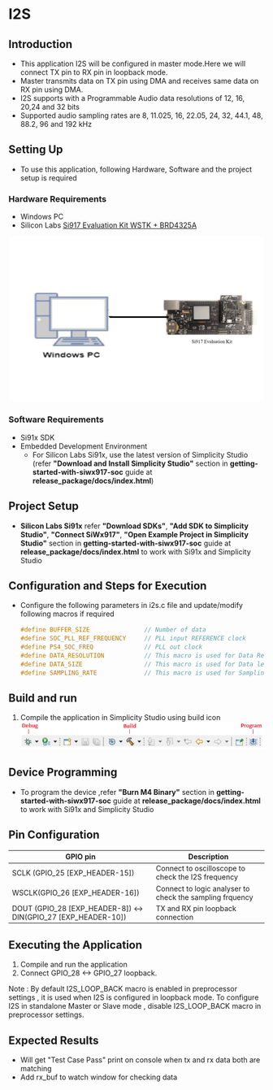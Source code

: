 # I2S

## Introduction 

- This application I2S will be configured in master mode.Here we will connect TX pin to RX pin in loopback mode.
- Master transmits data on TX pin using DMA and receives same data on RX pin using DMA. 
- I2S supports with a Programmable Audio data resolutions of 12, 16, 20,24 and 32 bits
- Supported audio sampling rates are 8, 11.025, 16, 22.05, 24, 32, 44.1, 48, 88.2, 96 and 192 kHz

## Setting Up 
- To use this application, following Hardware, Software and the project setup is required

### Hardware Requirements
  - Windows PC 
  - Silicon Labs [Si917 Evaluation Kit WSTK + BRD4325A](https://link)
  
![Figure: Introduction](resources/readme/image504a.png)

### Software Requirements
  - Si91x SDK
  - Embedded Development Environment
    - For Silicon Labs Si91x, use the latest version of Simplicity Studio (refer **"Download and Install Simplicity Studio"** section in **getting-started-with-siwx917-soc** guide at **release_package/docs/index.html**)
 
## Project Setup
- **Silicon Labs Si91x** refer **"Download SDKs"**, **"Add SDK to Simplicity Studio"**, **"Connect SiWx917"**, **"Open Example Project in Simplicity Studio"** section in **getting-started-with-siwx917-soc** guide at **release_package/docs/index.html** to work with Si91x and Simplicity Studio

## Configuration and Steps for Execution
- Configure the following parameters in i2s.c file and update/modify following macros if required
   ```C
   #define BUFFER_SIZE               // Number of data
   #define SOC_PLL_REF_FREQUENCY     // PLL input REFERENCE clock 
   #define PS4_SOC_FREQ              // PLL out clock
   #define DATA_RESOLUTION           // This macro is used for Data Resolution(Frame length)
   #define DATA_SIZE                 // This macro is used for Data length(Bits)
   #define SAMPLING_RATE             // This macro is used for Sampling frequency(KHz) 
   ``` 
   

## Build and run
1. Compile the application in Simplicity Studio using build icon
![Figure: Build run and Debug](resources/readme/image504c.png)

## Device Programming
- To program the device ,refer **"Burn M4 Binary"** section in **getting-started-with-siwx917-soc** guide at **release_package/docs/index.html** to work with Si91x and Simplicity Studio

## Pin Configuration
|GPIO pin | Description|
|--- | ---|
|SCLK (GPIO_25 [EXP_HEADER-15])|Connect to oscilloscope to check the I2S frequency|
|WSCLK(GPIO_26 [EXP_HEADER-16])|Connect to logic analyser to check the sampling frquency|
|DOUT (GPIO_28 [EXP_HEADER-8]) <-> DIN(GPIO_27 [EXP_HEADER-10])|TX and RX pin loopback connection|

## Executing the Application
1. Compile and run the application 
2. Connect GPIO_28 <-> GPIO_27 loopback.

Note : By default I2S_LOOP_BACK macro is enabled in preprocessor settings , it is used when I2S is configured in loopback mode.
       To configure I2S in standalone Master or Slave mode , disable I2S_LOOP_BACK macro in preprocessor settings.
 
## Expected Results 
 - Will get "Test Case Pass" print on console when tx and rx data both are matching  
 - Add rx_buf to watch window for checking data
